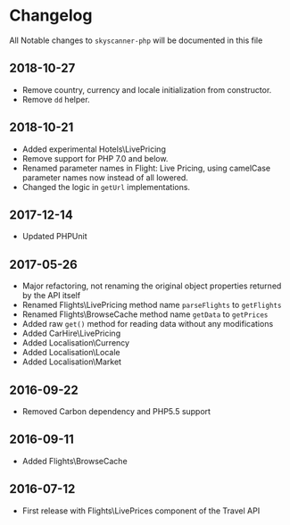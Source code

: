 # Changelog

All Notable changes to `skyscanner-php` will be documented in this file

## 2018-10-27
- Remove country, currency and locale initialization from constructor.
- Remove `dd` helper.

## 2018-10-21
- Added experimental Hotels\LivePricing
- Remove support for PHP 7.0 and below.
- Renamed parameter names in Flight: Live Pricing, using camelCase parameter names now instead of all lowered.
- Changed the logic in `getUrl` implementations.

## 2017-12-14
- Updated PHPUnit

## 2017-05-26
- Major refactoring, not renaming the original object properties returned by the API itself
- Renamed Flights\LivePricing method name `parseFlights` to `getFlights`
- Renamed Flights\BrowseCache method name `getData` to `getPrices`
- Added raw `get()` method for reading data without any modifications 
- Added CarHire\LivePricing
- Added Localisation\Currency
- Added Localisation\Locale
- Added Localisation\Market

## 2016-09-22
- Removed Carbon dependency and PHP5.5 support

## 2016-09-11
- Added Flights\BrowseCache

## 2016-07-12
- First release with Flights\LivePrices component of the Travel API
